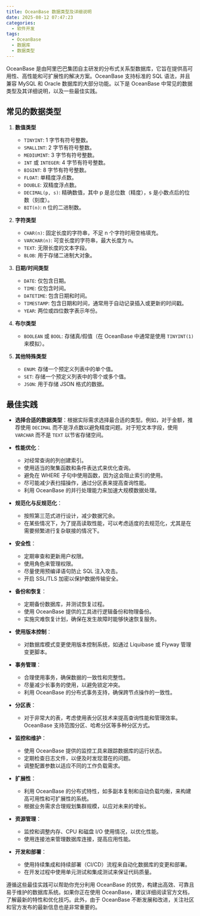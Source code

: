 ```yaml
---
title: OceanBase 数据类型及详细说明
date: 2025-08-12 07:47:23
categories:
  - 软件开发
tags: 
  - OceanBase
  - 数据库
  - 数据类型
---
```


OceanBase 是由阿里巴巴集团自主研发的分布式关系型数据库，它旨在提供高可用性、高性能和可扩展性的解决方案。OceanBase 支持标准的 SQL 语法，并且兼容 MySQL 和 Oracle 数据库的大部分功能。以下是 OceanBase 中常见的数据类型及其详细说明，以及一些最佳实践。

## 常见的数据类型

1. **数值类型**
   - `TINYINT`: 1 字节有符号整数。
   - `SMALLINT`: 2 字节有符号整数。
   - `MEDIUMINT`: 3 字节有符号整数。
   - `INT` 或 `INTEGER`: 4 字节有符号整数。
   - `BIGINT`: 8 字节有符号整数。
   - `FLOAT`: 单精度浮点数。
   - `DOUBLE`: 双精度浮点数。
   - `DECIMAL(p, s)`: 精确数值，其中 p 是总位数（精度），s 是小数点后的位数（刻度）。
   - `BIT(n)`: n 位的二进制数。

2. **字符类型**
   - `CHAR(n)`: 固定长度的字符串，不足 n 个字符时用空格填充。
   - `VARCHAR(n)`: 可变长度的字符串，最大长度为 n。
   - `TEXT`: 无限长度的文本字段。
   - `BLOB`: 用于存储二进制大对象。

3. **日期/时间类型**
   - `DATE`: 仅包含日期。
   - `TIME`: 仅包含时间。
   - `DATETIME`: 包含日期和时间。
   - `TIMESTAMP`: 包含日期和时间，通常用于自动记录插入或更新的时间戳。
   - `YEAR`: 两位或四位数字表示年份。

4. **布尔类型**
   - `BOOLEAN` 或 `BOOL`: 存储真/假值（在 OceanBase 中通常是使用 `TINYINT(1)` 来模拟）。

5. **其他特殊类型**
   - `ENUM`: 存储一个预定义列表中的单个值。
   - `SET`: 存储一个预定义列表中的零个或多个值。
   - `JSON`: 用于存储 JSON 格式的数据。

## 最佳实践

- **选择合适的数据类型**：根据实际需求选择最合适的类型。例如，对于金额，推荐使用 `DECIMAL` 而不是浮点数以避免精度问题。对于短文本字段，使用 `VARCHAR` 而不是 `TEXT` 以节省存储空间。

- **性能优化**：
  - 对经常查询的列创建索引。
  - 使用适当的聚集函数和条件表达式来优化查询。
  - 避免在 WHERE 子句中使用函数，因为这会阻止索引的使用。
  - 尽可能减少表扫描操作，通过分区表来提高查询性能。
  - 利用 OceanBase 的并行处理能力来加速大规模数据处理。

- **规范化与反规范化**：
  - 按照第三范式进行设计，减少数据冗余。
  - 在某些情况下，为了提高读取性能，可以考虑适度的去规范化，尤其是在需要频繁进行复杂联接的情况下。

- **安全性**：
  - 定期审查和更新用户权限。
  - 使用角色来管理权限。
  - 尽量使用预编译语句防止 SQL 注入攻击。
  - 开启 SSL/TLS 加密以保护数据传输安全。

- **备份和恢复**：
  - 定期备份数据库，并测试恢复过程。
  - 使用 OceanBase 提供的工具进行逻辑备份和物理备份。
  - 实施灾难恢复计划，确保在发生故障时能够快速恢复服务。

- **使用版本控制**：
  - 对数据库模式变更使用版本控制系统，如通过 Liquibase 或 Flyway 管理变更脚本。

- **事务管理**：
  - 合理使用事务，确保数据的一致性和完整性。
  - 尽量减少长事务的使用，以避免锁定冲突。
  - 利用 OceanBase 的分布式事务支持，确保跨节点操作的一致性。

- **分区表**：
  - 对于非常大的表，考虑使用表分区技术来提高查询性能和管理效率。OceanBase 支持范围分区、哈希分区等多种分区方式。

- **监控和维护**：
  - 使用 OceanBase 提供的监控工具来跟踪数据库的运行状态。
  - 定期检查日志文件，以便及时发现潜在的问题。
  - 调整配置参数以适应不同的工作负载需求。

- **扩展性**：
  - 利用 OceanBase 的分布式特性，如多副本复制和自动负载均衡，来构建高可用性和可扩展性的系统。
  - 根据业务需求合理规划集群规模，以应对未来的增长。

- **资源管理**：
  - 监控和调整内存、CPU 和磁盘 I/O 使用情况，以优化性能。
  - 使用连接池来管理数据库连接，提高应用性能。

- **开发和部署**：
  - 使用持续集成和持续部署（CI/CD）流程来自动化数据库的变更和部署。
  - 在开发过程中使用单元测试和集成测试来保证代码质量。

遵循这些最佳实践可以帮助你充分利用 OceanBase 的优势，构建出高效、可靠且易于维护的数据库系统。如果你正在使用 OceanBase，建议详细阅读官方文档，了解最新的特性和优化技巧。此外，由于 OceanBase 不断发展和改进，关注社区和官方发布的最新信息也是非常重要的。
